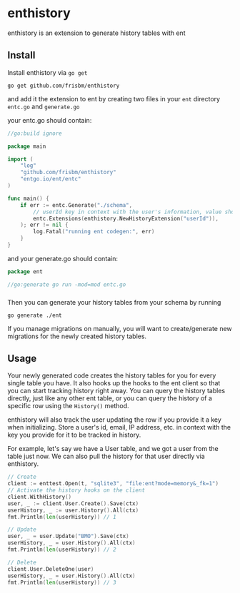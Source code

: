 # enthistory
enthistory is an extension to generate history tables with ent

## Install
Install enthistory via `go get`
```shell
go get github.com/frisbm/enthistory
```
and add it the extension to ent by creating two files in your `ent` directory `entc.go` and `generate.go`

your entc.go should contain:
```go
//go:build ignore

package main

import (
	"log"
	"github.com/frisbm/enthistory"
	"entgo.io/ent/entc"
)

func main() {
	if err := entc.Generate("./schema",
		// userId key in context with the user's information, value should be a string
		entc.Extensions(enthistory.NewHistoryExtension("userId")),
	); err != nil {
		log.Fatal("running ent codegen:", err)
	}
}
```

and your generate.go should contain:
```go
package ent

//go:generate go run -mod=mod entc.go
```

###

Then you can generate your history tables from your schema by running 
```shell
go generate ./ent
```

If you manage migrations on manually, you will want to create/generate new migrations for the newly created history tables.

## Usage

Your newly generated code creates the history tables for you for every single table you have. It also hooks up the hooks to the ent client so that you can start tracking history right away.
You can query the history tables directly, just like any other ent table, or you can query the history of a specific row using the `History()` method.

enthistory will also track the user updating the row if you provide it a key when initializing. Store a user's id, email, IP address, etc. in context with the key you provide for it to be tracked in history. 

For example, let's say we have a User table, and we got a user from the table just now. We can also pull the history for that user directly via enthistory.

```go
// Create
client := enttest.Open(t, "sqlite3", "file:ent?mode=memory&_fk=1")
// Activate the history hooks on the client
client.WithHistory()
user, _ := client.User.Create().Save(ctx)
userHistory, _ := user.History().All(ctx)
fmt.Println(len(userHistory)) // 1

// Update
user, _ = user.Update("BMO").Save(ctx)
userHistory, _ = user.History().All(ctx)
fmt.Println(len(userHistory)) // 2

// Delete
client.User.DeleteOne(user)
userHistory, _ = user.History().All(ctx)
fmt.Println(len(userHistory)) // 3
```
